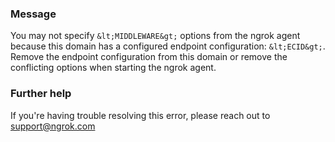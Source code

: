 
### Message
You may not specify `&lt;MIDDLEWARE&gt;` options from the ngrok agent because this domain has a configured endpoint configuration: `&lt;ECID&gt;`. Remove the endpoint configuration from this domain or remove the conflicting options when starting the ngrok agent.

### Further help
If you're having trouble resolving this error, please reach out to [support@ngrok.com](mailto:support@ngrok.com?subject=Help%20with%20ERR_NGROK_6011)


